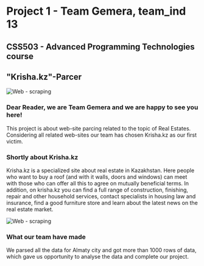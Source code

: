 # Project 1 - Team Gemera, team_ind 13
## CSS503 - Advanced Programming Technologies course
## "Krisha.kz"-Parcer

![Web - scraping](https://media.giphy.com/media/2O7T9fptyIFTG/giphy.gif)

### Dear Reader, we are Team Gemera and we are happy to see you here!

This project is about web-site parcing related to the topic of Real Estates. Considering all related web-sites our team has chosen Krisha.kz as our first victim.

### Shortly about Krisha.kz

Krisha.kz is a specialized site about real estate in Kazakhstan. Here people who want to buy a roof (and with it walls, doors and windows) can meet with those who can offer all this to agree on mutually beneficial terms. In addition, on krisha.kz you can find a full range of construction, finishing, repair and other household services, contact specialists in housing law and insurance, find a good furniture store and learn about the latest news on the real estate market.

![Web - scraping](https://media.giphy.com/media/xndOdU3k88bbh8Q0G3/giphy.gif)

### What our team have made

We parsed all the data for Almaty city and got more than 1000 rows of data, which gave us opportunity to analyse the data and complete our project.

